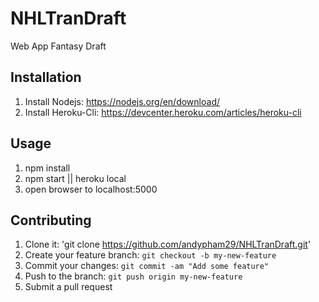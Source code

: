 # NHLTranDraft
Web App Fantasy Draft

## Installation

1. Install Nodejs: https://nodejs.org/en/download/
2. Install Heroku-Cli: https://devcenter.heroku.com/articles/heroku-cli


## Usage

1. npm install
2. npm start || heroku local
3. open browser to localhost:5000

## Contributing

1. Clone it: 'git clone https://github.com/andypham29/NHLTranDraft.git'
2. Create your feature branch: `git checkout -b my-new-feature`
3. Commit your changes: `git commit -am "Add some feature"`
4. Push to the branch: `git push origin my-new-feature`
5. Submit a pull request
